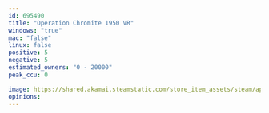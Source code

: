 ```yaml
---
id: 695490
title: "Operation Chromite 1950 VR"
windows: "true"
mac: "false"
linux: false
positive: 5
negative: 5
estimated_owners: "0 - 20000"
peak_ccu: 0

image: https://shared.akamai.steamstatic.com/store_item_assets/steam/apps/695490/header.jpg?t=1667178595
opinions:
---
```

